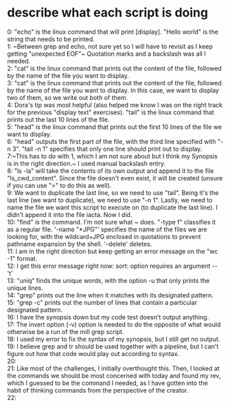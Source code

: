 # describe what each script is doing
0: "echo" is the linux command that will print [display]. "Hello world" is the string that needs to be printed.<br>
1: ~Between grep and echo, not sure yet so I will have to revisit as I keep getting "unexpected EOF"~ Quotation marks and a backslash was all I needed.<br>
2: "cat" is the linux command that prints out the content of the file, followed by the name of the file you want to display.<br>
3: "cat" is the linux command that prints out the content of the file, followed by the name of the file you want to display. In this case, we want to display two of them, so we write out both of them.<br>
4: Dora's tip was most helpful (also helped me know I was on the right track for the previous "display text" exercises). "tail" is the linux command that prints out the last 10 lines of the file.<br>
5: "head" is the linux command that prints out the first 10 lines of the file we want to display.<br>
6: "head" outputs the first part of the file, with the third line specified with "-n 3". "tail -n 1" specifies that only one line should print out to display.<br>
7:~This has to do with 1, which I am not sure about but I think my Synopsis is in the right direction.~ I used manual backslash entry.<br>
8: "ls -la" will take the contents of its own output and append it to the file "ls_cwd_content". Since the file doesn't even exist, it will be created (unsure if you can use ">" to do this as well).<br>
9: We want to duplicate the last line, so we need to use "tail". Being it's the last line (we want to duplicate), we need to use "-n 1". Lastly, we need to name the file we want this script to execute on (to duplicate the last line). I didn't append it into the file iacta. Now I did.<br>
10: "find" is the command. I'm not sure what ~ does. "-type f" classifies it as a regular file. '-name "*JPG"' specifies the name of the files we are looking for, with the wildcard+JPG enclosed in quotations to prevent pathname expansion by the shell. '-delete' deletes.<br>
11: I am in the right direction but keep getting an error message on the "wc -1" format.<br>
12: I get this error message right now: sort: option requires an argument -- 't'<br>
13: "uniq" finds the unique words, with the option -u that only prints the unique lines.<br>
14: "grep" prints out the line when it matches with its designated pattern.<br>
15: "grep -c" prints out the number of lines that contain a particular designated pattern.<br>
16: I have the synopsis down but my code test doesn't output anything.<br>
17: The invert option (-v) option is needed to do the opposite of what would otherwise be a run of the mill grep script.<br>
18: I used my error to fix the syntax of my synopsis, but I still get no output.<br>
19: I believe grep and tr should be used together with a pipeline, but I can't figure out how that code would play out according to syntax.<br>
20:<br>
21: Like most of the challenges, I initially overthought this. Then, I looked at the commands we should be most concerned with today and found my rev, which I guessed to be the command I needed, as I have gotten into the habit of thinking commands from the perspective of the creator.<br>
22:<br>
